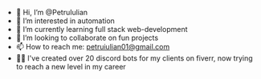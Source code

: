 - 👋 Hi, I’m @PetruIulian
- 👀 I’m interested in automation
- 🌱 I’m currently learning full stack web-development
- 💞️ I’m looking to collaborate on fun projects
- 📫 How to reach me: petruiulian01@gmail.com
- 🧑‍💻 I've created over 20 discord bots for my clients on fiverr, now trying to reach a new level in my career
<!---
PetruIulian/PetruIulian is a ✨ special ✨ repository because its `README.md` (this file) appears on your GitHub profile.
You can click the Preview link to take a look at your changes.
--->
